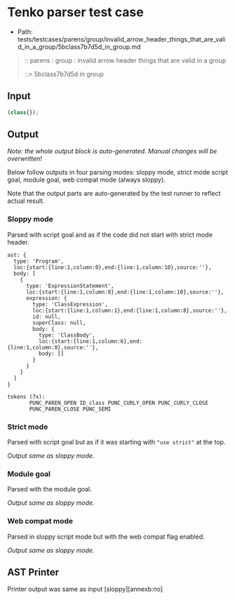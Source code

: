 # Tenko parser test case

- Path: tests/testcases/parens/group/invalid_arrow_header_things_that_are_valid_in_a_group/5bclass7b7d5d_in_group.md

> :: parens : group : invalid arrow header things that are valid in a group
>
> ::> 5bclass7b7d5d in group

## Input

`````js
(class{});
`````

## Output

_Note: the whole output block is auto-generated. Manual changes will be overwritten!_

Below follow outputs in four parsing modes: sloppy mode, strict mode script goal, module goal, web compat mode (always sloppy).

Note that the output parts are auto-generated by the test runner to reflect actual result.

### Sloppy mode

Parsed with script goal and as if the code did not start with strict mode header.

`````
ast: {
  type: 'Program',
  loc:{start:{line:1,column:0},end:{line:1,column:10},source:''},
  body: [
    {
      type: 'ExpressionStatement',
      loc:{start:{line:1,column:0},end:{line:1,column:10},source:''},
      expression: {
        type: 'ClassExpression',
        loc:{start:{line:1,column:1},end:{line:1,column:8},source:''},
        id: null,
        superClass: null,
        body: {
          type: 'ClassBody',
          loc:{start:{line:1,column:6},end:{line:1,column:8},source:''},
          body: []
        }
      }
    }
  ]
}

tokens (7x):
       PUNC_PAREN_OPEN ID_class PUNC_CURLY_OPEN PUNC_CURLY_CLOSE
       PUNC_PAREN_CLOSE PUNC_SEMI
`````

### Strict mode

Parsed with script goal but as if it was starting with `"use strict"` at the top.

_Output same as sloppy mode._

### Module goal

Parsed with the module goal.

_Output same as sloppy mode._

### Web compat mode

Parsed in sloppy script mode but with the web compat flag enabled.

_Output same as sloppy mode._

## AST Printer

Printer output was same as input [sloppy][annexb:no]
